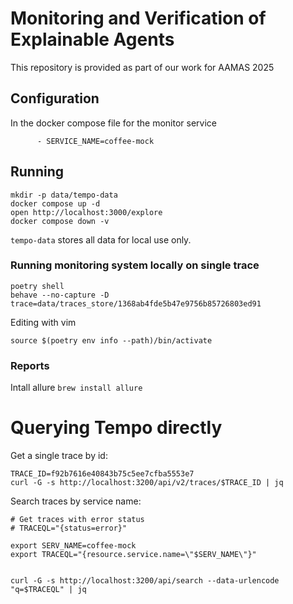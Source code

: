 # Monitoring and Verification of Explainable Agents 

This repository is provided as part of our work for AAMAS 2025

## Configuration

In the docker compose file for the monitor service

```
      - SERVICE_NAME=coffee-mock
```

## Running

```shell
mkdir -p data/tempo-data
docker compose up -d
open http://localhost:3000/explore
docker compose down -v 
```



`tempo-data` stores all data for local use only.


### Running monitoring system locally on single trace

```shell
poetry shell
behave --no-capture -D trace=data/traces_store/1368ab4fde5b47e9756b85726803ed91 
```

Editing with vim
```
source $(poetry env info --path)/bin/activate
```

### Reports
Intall allure
`brew install allure`

# Querying Tempo directly

Get a single trace by id:

```
TRACE_ID=f92b7616e40843b75c5ee7cfba5553e7
curl -G -s http://localhost:3200/api/v2/traces/$TRACE_ID | jq
```

Search traces by service name:
```
# Get traces with error status
# TRACEQL="{status=error}"

export SERV_NAME=coffee-mock
export TRACEQL="{resource.service.name=\"$SERV_NAME\"}"


curl -G -s http://localhost:3200/api/search --data-urlencode "q=$TRACEQL" | jq
```
